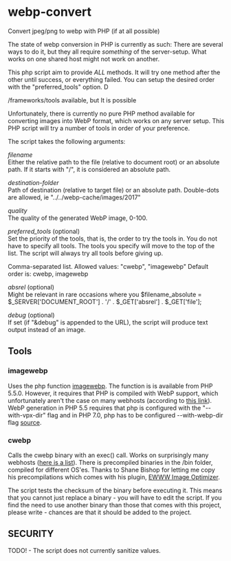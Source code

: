 # webp-convert
Convert jpeg/png to webp with PHP (if at all possible)

The state of webp conversion in PHP is currently as such: There are several ways to do it, but they all require *something* of the server-setup. What works on one shared host might not work on another.

This php script aim to provide *ALL* methods. It will try one method after the other until success, or everything failed. You can setup the desired order with the "preferred_tools" option. D


/frameworks/tools available, but It is possible 

Unfortunately, there is currently no pure PHP method available for converting images into WebP format, which works on any server setup. This PHP script will try a number of tools in order of your preference.

The script takes the following arguments:

*filename*\
Either the relative path to the file (relative to document root) or an absolute path. If it starts with "/", it is considered an absolute path.

*destination-folder*\
Path of destination (relative to target file) or an absolute path. Double-dots are allowed, ie "../../webp-cache/images/2017"

*quality*\
The quality of the generated WebP image, 0-100.

*preferred_tools* (optional)\
Set the priority of the tools, that is, the order to try the tools in. You do not have to specify all tools. The tools you specify will move to the top of the list. The script will always try all tools before giving up.

Comma-separated list.
Allowed values: "cwebp", "imagewebp"
Default order is: cwebp, imagewebp

*absrel* (optional)\
Might be relevant in rare occasions where you 
$filename_absolute = $_SERVER['DOCUMENT_ROOT'] . '/' . $_GET['absrel'] . $_GET['file'];

*debug* (optional)\
If set (if "&debug" is appended to the URL), the script will produce text output instead of an image.

## Tools

### imagewebp
Uses the php function [imagewebp](http://php.net/manual/en/function.imagewebp.php). The function is is available from PHP 5.5.0. However, it requires that PHP is compiled with WebP support, which unfortunately aren't the case on many webhosts (according to [this link](https://stackoverflow.com/questions/25248382/how-to-create-a-webp-image-in-php)). WebP generation in PHP 5.5 requires that php is configured with the "--with-vpx-dir" flag and in PHP 7.0, php has to be configured --with-webp-dir flag [source](http://il1.php.net/manual/en/image.installation.php).

### cwebp
Calls the cwebp binary with an exec() call. Works on surprisingly many webhosts ([here is a list](https://wordpress.org/plugins/ewww-image-optimizer/#installation)). There is precompiled binaries in the /bin folder, compiled for different OS'es. Thanks to Shane Bishop for letting me copy his precompilations which comes with his plugin, [EWWW Image Optimizer](https://ewww.io/).

The script tests the checksum of the binary before executing it. This means that you cannot just replace a binary - you will have to edit the script. If you find the need to use another binary than those that comes with this project, please write - chances are that it should be added to the project.

## SECURITY
TODO! - The script does not currently sanitize values.


